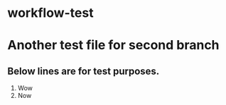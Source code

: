# workflow-test
# Another test file for second branch

## Below lines are for test purposes.
1. Wow
2. Now
